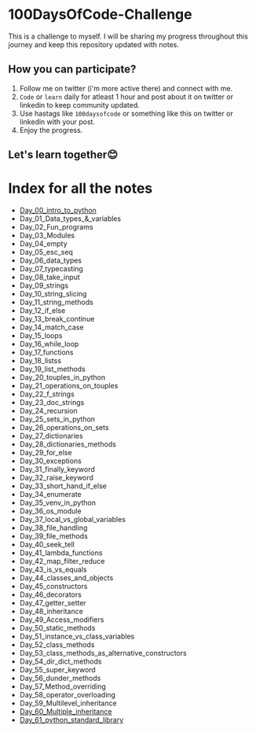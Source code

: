 # 100DaysOfCode-Challenge
This is a challenge to myself. I will be sharing my progress throughout this journey and keep this repository updated with notes.
## How you can participate?
1. Follow me on twitter (i'm more active there) and connect with me.
2. `Code` or `learn` daily for atleast 1 hour and post about it on twitter or linkedin to keep community updated.
2. Use hastags like `100daysofcode` or something like this on twitter or linkedin with your post.
3. Enjoy the progress.

## Let's learn together😊



# Index for all the notes
* [Day_00_intro_to_python]()
* Day_01_Data_types_&_variables
* Day_02_Fun_programs
* Day_03_Modules
* Day_04_empty
* Day_05_esc_seq
* Day_06_data_types
* Day_07_typecasting
* Day_08_take_input
* Day_09_strings
* Day_10_string_slicing
* Day_11_string_methods
* Day_12_if_else
* Day_13_break_continue
* Day_14_match_case
* Day_15_loops
* Day_16_while_loop
* Day_17_functions
* Day_18_listss
* Day_19_list_methods
* Day_20_touples_in_python
* Day_21_operations_on_touples
* Day_22_f_strings
* Day_23_doc_strings
* Day_24_recursion
* Day_25_sets_in_python
* Day_26_operations_on_sets
* Day_27_dictionaries
* Day_28_dictionaries_methods
* Day_29_for_else
* Day_30_exceptions
* Day_31_finally_keyword
* Day_32_raise_keyword
* Day_33_short_hand_if_else
* Day_34_enumerate
* Day_35_venv_in_python
* Day_36_os_module
* Day_37_local_vs_global_variables
* Day_38_file_handling
* Day_39_file_methods
* Day_40_seek_tell
* Day_41_lambda_functions
* Day_42_map_filter_reduce
* Day_43_is_vs_equals
* Day_44_classes_and_objects
* Day_45_constructors
* Day_46_decorators
* Day_47_getter_setter
* Day_48_inheritance
* Day_49_Access_modifiers
* Day_50_static_methods
* Day_51_instance_vs_class_variables
* Day_52_class_methods
* Day_53_class_methods_as_alternative_constructors
* Day_54_dir_dict_methods
* Day_55_super_keyword
* Day_56_dunder_methods
* Day_57_Method_overriding
* Day_58_operator_overloading
* Day_59_Multilevel_inheritance
* [Day_60_Multiple_inheritance](Day_60_Multiple_inheritance/notes.md)
* [Day_61_python_standard_library]()


